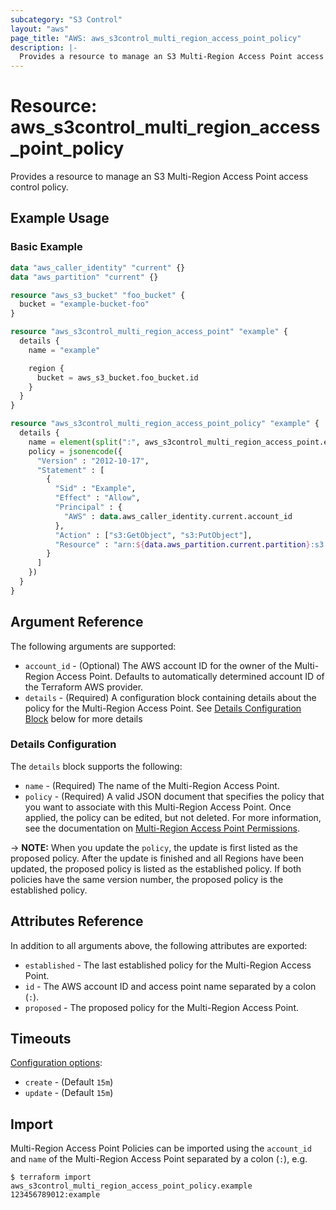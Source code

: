 ```yaml
---
subcategory: "S3 Control"
layout: "aws"
page_title: "AWS: aws_s3control_multi_region_access_point_policy"
description: |-
  Provides a resource to manage an S3 Multi-Region Access Point access control policy.
---
```


# Resource: aws_s3control_multi_region_access_point_policy

Provides a resource to manage an S3 Multi-Region Access Point access control policy.

## Example Usage

### Basic Example

```terraform
data "aws_caller_identity" "current" {}
data "aws_partition" "current" {}

resource "aws_s3_bucket" "foo_bucket" {
  bucket = "example-bucket-foo"
}

resource "aws_s3control_multi_region_access_point" "example" {
  details {
    name = "example"

    region {
      bucket = aws_s3_bucket.foo_bucket.id
    }
  }
}

resource "aws_s3control_multi_region_access_point_policy" "example" {
  details {
    name = element(split(":", aws_s3control_multi_region_access_point.example.id), 1)
    policy = jsonencode({
      "Version" : "2012-10-17",
      "Statement" : [
        {
          "Sid" : "Example",
          "Effect" : "Allow",
          "Principal" : {
            "AWS" : data.aws_caller_identity.current.account_id
          },
          "Action" : ["s3:GetObject", "s3:PutObject"],
          "Resource" : "arn:${data.aws_partition.current.partition}:s3::${data.aws_caller_identity.current.account_id}:accesspoint/${aws_s3control_multi_region_access_point.example.alias}/object/*"
        }
      ]
    })
  }
}
```

## Argument Reference

The following arguments are supported:

* `account_id` - (Optional) The AWS account ID for the owner of the Multi-Region Access Point. Defaults to automatically determined account ID of the Terraform AWS provider.
* `details` - (Required) A configuration block containing details about the policy for the Multi-Region Access Point. See [Details Configuration Block](#details-configuration) below for more details

### Details Configuration

The `details` block supports the following:

* `name` - (Required) The name of the Multi-Region Access Point.
* `policy` - (Required) A valid JSON document that specifies the policy that you want to associate with this Multi-Region Access Point. Once applied, the policy can be edited, but not deleted. For more information, see the documentation on [Multi-Region Access Point Permissions](https://docs.aws.amazon.com/AmazonS3/latest/userguide/MultiRegionAccessPointPermissions.html).

-> **NOTE:** When you update the `policy`, the update is first listed as the proposed policy. After the update is finished and all Regions have been updated, the proposed policy is listed as the established policy. If both policies have the same version number, the proposed policy is the established policy.

## Attributes Reference

In addition to all arguments above, the following attributes are exported:

* `established` - The last established policy for the Multi-Region Access Point.
* `id` - The AWS account ID and access point name separated by a colon (`:`).
* `proposed` - The proposed policy for the Multi-Region Access Point.

## Timeouts

[Configuration options](https://developer.hashicorp.com/terraform/language/resources/syntax#operation-timeouts):

* `create` - (Default `15m`)
* `update` - (Default `15m`)

## Import

Multi-Region Access Point Policies can be imported using the `account_id` and `name` of the Multi-Region Access Point separated by a colon (`:`), e.g.

```
$ terraform import aws_s3control_multi_region_access_point_policy.example 123456789012:example
```
